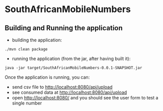 # SouthAfricanMobileNumbers
## Building and Running the application
* building the application:
```
./mvn clean package
```
* running the application (from the jar, after having built it):
```
java -jar target/SouthAfricanMobileNumbers-0.0.1-SNAPSHOT.jar
```

Once the application is running, you can:
* send csv file to <http://localhost:8080/api/upload>
* see consumed data at <http://localhost:8080/api/upload>
* open <http://localhost:8080/> and you should see the user form to test a single number

